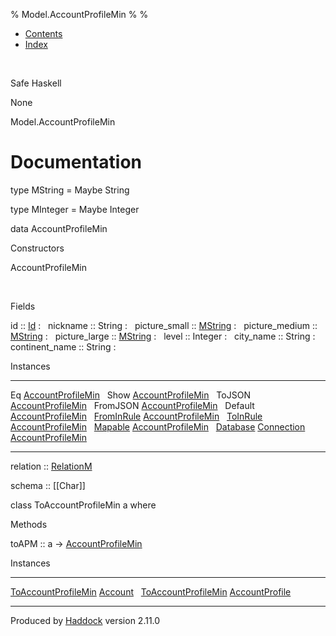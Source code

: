 % Model.AccountProfileMin
% 
% 

-   [Contents](index.html)
-   [Index](doc-index.html)

 

Safe Haskell

None

Model.AccountProfileMin

Documentation
=============

type MString = Maybe String

type MInteger = Maybe Integer

data AccountProfileMin

Constructors

AccountProfileMin

 

Fields

id :: [Id](Model-General.html#t:Id)
:    
nickname :: String
:    
picture\_small :: [MString](Model-AccountProfileMin.html#t:MString)
:    
picture\_medium :: [MString](Model-AccountProfileMin.html#t:MString)
:    
picture\_large :: [MString](Model-AccountProfileMin.html#t:MString)
:    
level :: Integer
:    
city\_name :: String
:    
continent\_name :: String
:    

Instances

  --------------------------------------------------------------------------------------------------------------------------------------------------------------------- ---
  Eq [AccountProfileMin](Model-AccountProfileMin.html#t:AccountProfileMin)                                                                                               
  Show [AccountProfileMin](Model-AccountProfileMin.html#t:AccountProfileMin)                                                                                             
  ToJSON [AccountProfileMin](Model-AccountProfileMin.html#t:AccountProfileMin)                                                                                           
  FromJSON [AccountProfileMin](Model-AccountProfileMin.html#t:AccountProfileMin)                                                                                         
  Default [AccountProfileMin](Model-AccountProfileMin.html#t:AccountProfileMin)                                                                                          
  [FromInRule](Data-InRules.html#t:FromInRule) [AccountProfileMin](Model-AccountProfileMin.html#t:AccountProfileMin)                                                     
  [ToInRule](Data-InRules.html#t:ToInRule) [AccountProfileMin](Model-AccountProfileMin.html#t:AccountProfileMin)                                                         
  [Mapable](Model-General.html#t:Mapable) [AccountProfileMin](Model-AccountProfileMin.html#t:AccountProfileMin)                                                          
  [Database](Model-General.html#t:Database) [Connection](Data-SqlTransaction.html#t:Connection) [AccountProfileMin](Model-AccountProfileMin.html#t:AccountProfileMin)    
  --------------------------------------------------------------------------------------------------------------------------------------------------------------------- ---

relation :: [RelationM](Data-Relation.html#t:RelationM)

schema :: [[Char]]

class ToAccountProfileMin a where

Methods

toAPM :: a -\>
[AccountProfileMin](Model-AccountProfileMin.html#t:AccountProfileMin)

Instances

  ---------------------------------------------------------------------------------------------------------------------------------------- ---
  [ToAccountProfileMin](Model-AccountProfileMin.html#t:ToAccountProfileMin) [Account](Model-Account.html#t:Account)                         
  [ToAccountProfileMin](Model-AccountProfileMin.html#t:ToAccountProfileMin) [AccountProfile](Model-AccountProfile.html#t:AccountProfile)    
  ---------------------------------------------------------------------------------------------------------------------------------------- ---

Produced by [Haddock](http://www.haskell.org/haddock/) version 2.11.0
